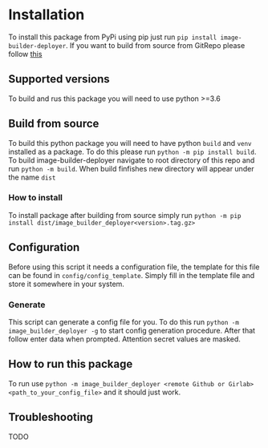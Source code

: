 # Installation
To install this package from PyPi using pip just run `pip install image-builder-deployer`. If you want to build from source from GitRepo please follow [this](#build-from-source)

## Supported versions
To build and rus this package you will need to use python >=3.6

## <a name = "build-from-source"> </a> Build from source
To build this python package you will need to have python `build` and `venv` installed as a package. To do this please run `python -m pip install build`. To build image-builder-deployer navigate to root directory of this repo and run `python -m build`. When build finfishes new directory will appear under the name `dist`

### How to install
To install package after building from source simply run `python -m pip install dist/image_builder_deployer<version>.tag.gz>`

## Configuration
Before using this script it needs a configuration file, the template for this file can be found in `config/config_template`. Simply fill in the template file and store it somewhere in your system.
### Generate
This script can generate a config file for you. To do this run `python -m image_builder_deployer -g` to start config generation procedure. After that follow enter data when prompted. Attention secret values are masked.

## How to run this package
To run use `python -m image_builder_deployer <remote Github or Girlab> <path_to_your_config_file>` and it should just work.

## Troubleshooting
TODO